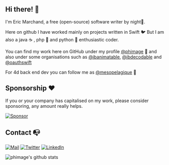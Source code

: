 ## Hi there! 👋

I'm Eric Marchand, a free (open-source) software writer by night🌛.

Here on github I have worked mainly on projects written in Swift :bird:
But I am also a java :coffee: , php :elephant: and python :snake: enthusiastic coder.

You can find my work here on GitHub under my profile [@phimage](https://github.com/phimage) 🧙
and also under some organisations such as [@ibanimatable](https://github.com/ibanimatable), [@ibdecodable](https://github.com/ibdecodable) and [@oauthswift](https://github.com/OAuthSwift)

For 4d back end dev you can follow me as [@mesopelagique](https://github.com/mesopelagique) 🐙

## Sponsorship ❤️

If you or your company has capitalised on my work, please consider sponsoring, any amount really helps.

[![Sponsor](https://img.shields.io/badge/Sponsor-%F0%9F%A7%A1-white.svg?style=flat)](https://github.com/sponsors/phimage)

## Contact 📭

[![Mail](http://img.shields.io/badge/Mail-orange.svg?style=flat)](mailto:eric.marchand.n7@gmail.com) [![Twitter](http://img.shields.io/badge/Twitter-25A1F2.svg?style=flat)](https://twitter.com/phimageio) [![LinkedIn](http://img.shields.io/badge/LinkedIn-1977B5.svg?style=flat)](https://www.linkedin.com/in/eric-marchand-n7/) 

<img align="center" src="https://github-readme-stats.anuraghazra1.vercel.app/api?username=phimage&show_icons=true&include_all_commits=true&theme=dark" alt="phimage's github stats" />
